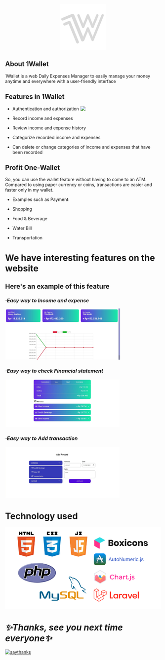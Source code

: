 <p align="center"><a href=""><img src="https://raw.githubusercontent.com/ahmadfahrurrozi24/1Wallet/tester/public/img/logo.png" width="150px"></a></p>

## About 1Wallet
1Wallet is a web Daily Expenses Manager to easily manage your money anytime and everywhere with a user-friendly interface

## Features in 1Wallet
           
 - Authentication and authorization         <img align="right" src="https://cdn.dribbble.com/users/1162077/screenshots/3848914/programmer.gif" width="260px">
 
 - Record income and expenses
 
 - Review income and expense history
 
 - Categorize recorded income and expenses
 
 - Can delete or change categories of income and expenses that have been recorded
 
## Profit One-Wallet

So, you can use the wallet feature without having to come to an ATM. 
Compared to using paper currency or coins, transactions are easier and faster only in my wallet.

- Examples such as Payment:

- Shopping

- Food & Beverage

- Water Bill

- Transportation

# We have interesting features on the website

## Here's an example of this feature



### _·Easy way to Income and expense_   
<img align="lower" src="https://raw.githubusercontent.com/ahmadfahrurrozi24/1Wallet/main/public/img/dashboard.jpg" width="370px">


### _·Easy way to check Financial statement_    
<img align="lower" src="https://raw.githubusercontent.com/ahmadfahrurrozi24/1Wallet/main/public/img/history.jpg" width="370px">


### _·Easy way to Add transaction_     
<img align="lower" src="https://raw.githubusercontent.com/ahmadfahrurrozi24/1Wallet/main/public/img/transaction.jpg" width="370px">


# Technology used
<p align="center"><img src="https://raw.githubusercontent.com/ahmadfahrurrozi24/1Wallet/tester/public/img/technology 1wallet.png"></p>






# _✨Thanks, see you next time everyone✨_

[![saythanks](https://img.shields.io/badge/say-thanks-ff69b4.svg)](https://github.com/)

